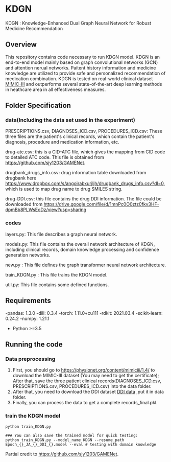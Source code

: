 
# KDGN
KDGN : Knowledge-Enhanced Dual Graph Neural Network for Robust Medicine Recommendation

## Overview
This repository contains code necessary to run KDGN model. KDGN is an end-to-end model mainly based on graph convolutional networks (GCN) and attention nerual networks. Paitent history information and medicine knowledge are utilized to provide safe and personalized recommendation of medication combination. KDGN is tested on real-world clinical dataset [MIMIC-III](https://mimic.physionet.org/) and outperforms several state-of-the-art deep learning methods in heathcare area in all effectiveness measures.

## Folder Specification

### data(Including the data set used in the experiment)
PRESCRIPTIONS.csv, DIAGNOSES_ICD.csv, PROCEDURES_ICD.csv: These three files are the patient's clinical records, which contain the patient's diagnosis, procedure and medication information, etc.

drug-atc.csv: this is a CID-ATC file, which gives the mapping from CID code to detailed ATC code. This file is obtained from https://github.com/sjy1203/GAMENet.

drugbank_drugs_info.csv: drug information table downloaded from drugbank here https://www.dropbox.com/s/angoirabxurjljh/drugbank_drugs_info.csv?dl=0, which is used to map drug name to drug SMILES string.

drug-DDI.csv: this file contains the drug DDI information. The file could be downloaded from https://drive.google.com/file/d/1mnPc0O0ztz0fkv3HF-dpmBb8PLWsEoDz/view?usp=sharing

### codes
layers.py: This file describes a graph neural network.

models.py: This file contains the overall network architecture of KDGN, including clinical records, domain knowledge processing and confidence generation networks.

new.py : This file defines the graph transformer neural network architecture.

train_KDGN.py : This file trains the KDGN model.

util.py: This file contains some defined functions.

## Requirements
-pandas: 1.3.0
-dill: 0.3.4
-torch: 1.11.0+cu111
-rdkit: 2021.03.4
-scikit-learn: 0.24.2
-numpy: 1.21.1
- Python >=3.5

## Running the code
### Data preprocessing

1. First, you should go to https://physionet.org/content/mimiciii/1.4/ to download the MIMIC-III dataset (You may need to get the certificate); After that, save the three patient clinical records(DIAGNOSES_ICD.csv, PRESCRIPTIONS.csv, PROCEDURES_ICD.csv) into the data folder.
2.  After that, you need to download the DDI dataset [DDI data](https://www.dropbox.com/s/8os4pd2zmp2jemd/drug-DDI.csv?dl=0) ,put it in data folder.
3. Finally, you can process the data to get a complete records_final.pkl.
  
 
 ### train the KDGN model
 ```
 python train_KDGN.py 

### You can also save the trained model for quick testing:
 python train_KDGN.py --model_name KDGN --resume_path Epoch_{}_JA_{}_DDI_{}.model --eval # testing with domain knowledge

```
Partial credit to https://github.com/sjy1203/GAMENet.
